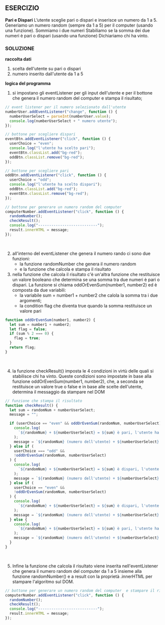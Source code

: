## ESERCIZIO

**Pari e Dispari**
L’utente sceglie pari o dispari e inserisce un numero da 1 a 5.
Generiamo un numero random (sempre da 1 a 5) per il computer (usando una funzione).
Sommiamo i due numeri
Stabiliamo se la somma dei due numeri è pari o dispari (usando una funzione)
Dichiariamo chi ha vinto.

### SOLUZIONE

**raccolta dati**

1. scelta dell'utente su pari o dispari
2. numero inserito dall'utente da 1 a 5

**logica del programma**

1. si impostano gli eventListener per gli input dell'utente e per il bottone che genera il numero random del computer e stampa il risultato;

```javascript
// event listener per il numero selezionato dall'utente
numberUser.addEventListener("change", function () {
  numberUserSelect = parseInt(numberUser.value);
  console.log(numberUserSelect + " numero utente");
});

// bottone per scegliere dispari
eventBtn.addEventListener("click", function () {
  userChoice = "even";
  console.log("l'utente ha scelto pari");
  eventBtn.classList.add("bg-red");
  oddBtn.classList.remove("bg-red");
});

// bottone per scegliere pari
oddBtn.addEventListener("click", function () {
  userChoice = "odd";
  console.log("l'utente ha scelto dispari");
  oddBtn.classList.add("bg-red");
  eventBtn.classList.remove("bg-red");
});

// bottone per generare un numero random del computer
computerNumber.addEventListener("click", function () {
  randomNumber();
  checkResult();
  console.log("---------------------------");
  result.innerHTML = message;
});
```
<br>

2. all'interno del eventListener che genera il numero rando ci sono due funzioni:
    - la funzione randomNumber che genera il numero random
    - e la funzione che calcola e stampa il risultato
3. nella funzione che calcola il risultato c'è un'altra funzione che restituisce un valore booleano che determina se una somma tra due numeri è pari o dispari. La funzione si chiama oddOrEvenSum(number1, number2) ed è composta da due variabili:
    - la variabile sum = number1 + number2 che calola la somma tra i due argomenti;
    - la condition flag che diventa true quando la somma restituisce un valore pari

```javascript
function oddOrEvenSum(number1, number2) {
  let sum = number1 + number2;
  let flag = false;
  if (sum % 2 === 0) {
    flag = true;
  }
  return flag;
}

```
<br>

4. la funzione checkResult() imposta le 4 condizioni in virtù delle quali si stabilisce chi ha vinto. Queste condizioni sono impostate in base alla funzione oddOrEvenSum(number1, number2), che, a seconda se restituisce un valore true o false e in base alle scelte dell'utente, determina il messaggio da stampare nel DOM

```javascript
// funzione che stampa il risultato
function checkResult() {
  let sum = randomNum + numberUserSelect;
  message = "";

  if (userChoice == "even" && oddOrEvenSum(randomNum, numberUserSelect)) {
    console.log(
      `${randomNum} + ${numberUserSelect} = ${sum} è pari, l'utente ha vinto`
    );
    message = `${randomNum} (numero dell'utente) + ${numberUserSelect} (numero del computer) = ${sum} è pari, l'utente ha <span class="result-span">vinto</span>`;
  } else if (
    userChoice === "odd" &&
    !oddOrEvenSum(randomNum, numberUserSelect)
  ) {
    console.log(
      `${randomNum} + ${numberUserSelect} = ${sum} è dispari, l'utente ha <span class="result-span">vinto</span>`
    );
    message = `${randomNum} (numero dell'utente) + ${numberUserSelect} (numero del computer) = ${sum} è dispari, l'utente ha <span class="result-span">vinto</span>`;
  } else if (
    userChoice == "even" &&
    !oddOrEvenSum(randomNum, numberUserSelect)
  ) {
    console.log(
      `${randomNum} + ${numberUserSelect} = ${sum} è dispari, l'utente ha perso`
    );
    message = `${randomNum} (numero dell'utente) + ${numberUserSelect} (numero del computer) = ${sum} è dispari, l'utente ha <span class="result-span">perso</span>`;
  } else {
    console.log(
      `${randomNum} + ${numberUserSelect} = ${sum} è pari, l'utente ha perso`
    );
    message = `${randomNum} (numero dell'utente) + ${numberUserSelect} (numero del computer) = ${sum} è pari, l'utente ha <span class="result-span">perso</span>`;
  }
}
```
<br>

5. Infine la funzione che calcola il risultato viene inserita nell'eventListener che genera il numero random del computer da 1 a 5 insieme alla funzione randomNumber() e a result con la proprietà .innerHTML per stampare l'algoritmo sul DOM.

```javascript
// bottone per generare un numero random del computer  e stampare il risultato nel DOM
computerNumber.addEventListener("click", function () {
  randomNumber();
  checkResult();
  console.log("---------------------------");
  result.innerHTML = message;
});
```
